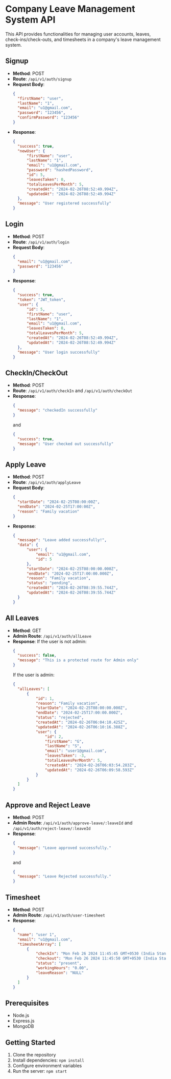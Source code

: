 # Company Leave Management System API

This API provides functionalities for managing user accounts, leaves, check-ins/check-outs, and timesheets in a company's leave management system.

## Signup

- **Method**: POST
- **Route**: `/api/v1/auth/signup`
- **Request Body**:
  ```json
  {
    "firstName": "user",
    "lastName": "1",
    "email": "u1@gmail.com",
    "password": "123456",
    "confirmPassword": "123456"
  }
  ```
- **Response**:
  ```json
  {
    "success": true,
    "newUser": {
        "firstName": "user",
        "lastName": "1",
        "email": "u1@gmail.com",
        "password": "hashedPassword",
        "id": 5,
        "leavesTaken": 0,
        "totalLeavesPerMonth": 5,
        "createdAt": "2024-02-26T08:52:49.994Z",
        "updatedAt": "2024-02-26T08:52:49.994Z"
    },
    "message": "User registered successfully"
  }
  ```

## Login

- **Method**: POST
- **Route**: `/api/v1/auth/login`
- **Request Body**:
  ```json
  {
    "email": "u1@gmail.com",
    "password": "123456"
  }
  ```
- **Response**:
  ```json
  {
    "success": true,
    "token": "JWT_token",
    "user": {
        "id": 5,
        "firstName": "user",
        "lastName": "1",
        "email": "u1@gmail.com",
        "leavesTaken": 0,
        "totalLeavesPerMonth": 5,
        "createdAt": "2024-02-26T08:52:49.994Z",
        "updatedAt": "2024-02-26T08:52:49.994Z"
    },
    "message": "User login successfully"
  }
  ```

## CheckIn/CheckOut

- **Method**: POST
- **Route**: `/api/v1/auth/checkIn` and `/api/v1/auth/checkOut`
- **Response**: 
  ```json
  {
    "message": "checkedIn successfully"
  }
  ```
  and
  ```json
  {
    "success": true,
    "message": "User checked out successfully"
  }
  ```

## Apply Leave

- **Method**: POST
- **Route**: `/api/v1/auth/applyLeave`
- **Request Body**:
  ```json
  {
    "startDate": "2024-02-25T08:00:00Z",
    "endDate": "2024-02-25T17:00:00Z",
    "reason": "Family vacation"
  }
  ```
- **Response**:
  ```json
  {
    "message": "Leave added successfully!",
    "data": {
        "user": {
            "email": "u1@gmail.com",
            "id": 5
        },
        "startDate": "2024-02-25T08:00:00.000Z",
        "endDate": "2024-02-25T17:00:00.000Z",
        "reason": "Family vacation",
        "status": "pending",
        "createdAt": "2024-02-26T08:39:55.744Z",
        "updatedAt": "2024-02-26T08:39:55.744Z"
    }
  }
  ```

## All Leaves

- **Method**: GET
- **Admin Route**: `/api/v1/auth/allLeave`
- **Response**: 
  If the user is not admin:
  ```json
  {
    "success": false,
    "message": "This is a protected route for Admin only"
  }
  ```
  If the user is admin:
  ```json
  {
    "allLeaves": [
        {
            "id": 1,
            "reason": "Family vacation",
            "startDate": "2024-02-25T08:00:00.000Z",
            "endDate": "2024-02-25T17:00:00.000Z",
            "status": "rejected",
            "createdAt": "2024-02-26T06:04:10.425Z",
            "updatedAt": "2024-02-26T06:10:16.388Z",
            "user": {
                "id": 2,
                "firstName": "G",
                "lastName": "S",
                "email": "user1@gmail.com",
                "leavesTaken": -3,
                "totalLeavesPerMonth": 5,
                "createdAt": "2024-02-26T06:03:54.283Z",
                "updatedAt": "2024-02-26T06:09:58.593Z"
            }
        }
    ]
  }
  ```

## Approve and Reject Leave

- **Method**: POST
- **Admin Route**: `/api/v1/auth/approve-leave/:leaveId` and `/api/v1/auth/reject-leave/:leaveId`
- **Response**:
  ```json
  {
    "message": "Leave approved successfully."
  }
  ```
  and
  ```json
  {
    "message": "Leave Rejected successfully."
  }
  ```

## Timesheet

- **Method**: POST
- **Admin Route**: `/api/v1/auth/user-timesheet`
- **Response**:
  ```json
  {
    "name": "user 1",
    "email": "u1@gmail.com",
    "timesheetArray": [
        {
            "checkIn": "Mon Feb 26 2024 11:45:45 GMT+0530 (India Standard Time)",
            "checkout": "Mon Feb 26 2024 11:45:50 GMT+0530 (India Standard Time)",
            "status": "present",
            "workingHours": "0.00",
            "leaveReason": "NULL"
        }
    ]
  }
  ```

## Prerequisites
- Node.js
- Express.js
- MongoDB

## Getting Started
1. Clone the repository
2. Install dependencies: `npm install`
3. Configure environment variables
4. Run the server: `npm start`
